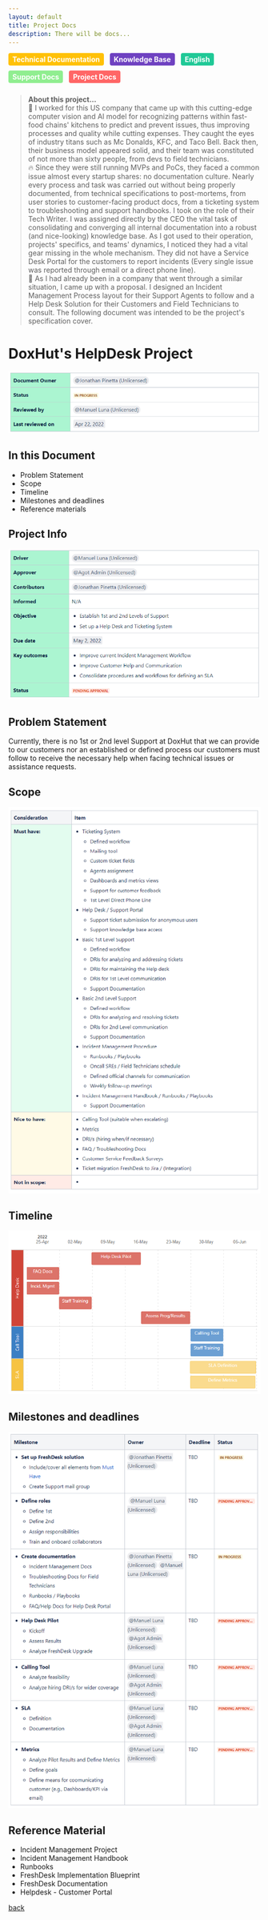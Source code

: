 ```yaml
---
layout: default
title: Project Docs
description: There will be docs...
---
```


<style>
.tag {
  display: inline-block;
  padding: 4px 8px;
  border-radius: 4px;
  color: #fff;
  font-size: 14px;
  font-weight: bold;
  margin-right: 8px;
  margin-bottom: 10px;
}

/* Add the background colors for each category */
.tag:nth-child(4) { background-color: #ffc107; } /* Technical Documentation */
.tag:nth-child(5) { background-color: #6f42c1; } /* Knowledge Base */
.tag:nth-child(7) { background-color: #20c997; } /* English */
.tag:nth-child(12) { background-color: #90ee90; } /* Support Docs */
.tag:nth-child(13) { background-color: #ff6666; } /* Project Docs */

</style>


<span class="tag" style="background-color: #ffc107;">Technical Documentation</span>
<span class="tag" style="background-color: #6f42c1;">Knowledge Base</span>
<span class="tag" style="background-color: #20c997;">English</span>
<span class="tag" style="background-color: #90ee90;">Support Docs</span>
<span class="tag" style="background-color: #ff6666;">Project Docs</span>


> **About this project...** <br>
🥑 I worked for this US company that came up with this cutting-edge computer vision and AI model for recognizing patterns within fast-food chains' kitchens to predict and prevent issues, thus improving processes and quality while cutting expenses. They caught the eyes of industry titans such as Mc Donalds, KFC, and Taco Bell. Back then, their business model appeared solid, and their team was constituted of not more than sixty people, from devs to field technicians. <br>🔥 Since they were still running MVPs and PoCs, they faced a common issue almost every startup shares: no documentation culture. Nearly every process and task was carried out without being properly documented, from technical specifications to post-mortems, from user stories to customer-facing product docs, from a ticketing system to troubleshooting and support handbooks. I took on the role of their Tech Writer. I was assigned directly by the CEO the vital task of consolidating and converging all internal documentation into a robust (and nice-looking) knowledge base. As I got used to their operation, projects' specifics, and teams' dynamics, I noticed they had a vital gear missing in the whole mechanism. They did not have a Service Desk Portal for the customers to report incidents (Every single issue was reported through email or a direct phone line). <br> 🚀 As I had already been in a company that went through a similar situation, I came up with a proposal. I designed an Incident Management Process layout for their Support Agents to follow and a Help Desk Solution for their Customers and Field Technicians to consult. The following document was intended to be the project's specification cover.

# DoxHut's HelpDesk Project

![intro](images-projectdesk-intro.png)

## In this Document
- Problem Statement
- Scope
- Timeline
- Milestones and deadlines
- Reference materials

## Project Info

![info](images-projectdesk-fichainfo.png)

## Problem Statement
Currently, there is no 1st or 2nd level Support at DoxHut that we can provide to our customers nor an established or defined process our customers must follow to receive the necessary help when facing technical issues or assistance requests.

## Scope

![Scope](images-projectdesk-scope.png)

## Timeline

![Timeline](timeline-project-desk.png)

## Milestones and deadlines

![milestones](images-projectdesk-milestones.png)

## Reference Material
- Incident Management Project
- Incident Management Handbook
- Runbooks
- FreshDesk Implementation Blueprint
- FreshDesk Documentation
- Helpdesk - Customer Portal


[back](./)